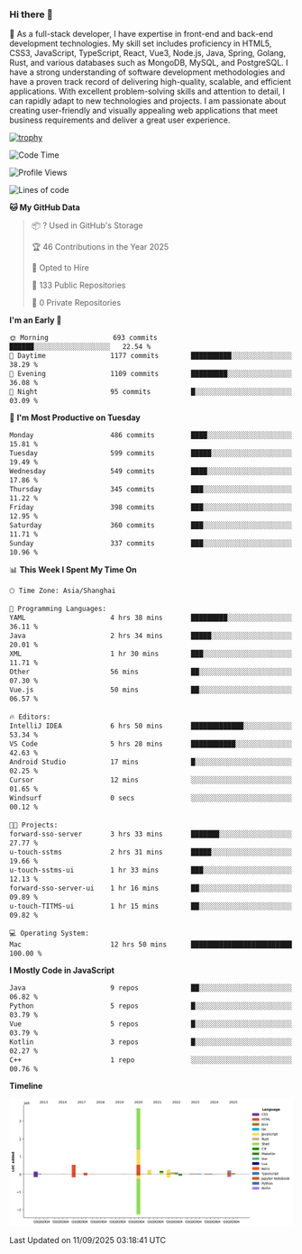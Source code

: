 ### Hi there 👋

🌱 As a full-stack developer, I have expertise in front-end and back-end development technologies. My skill set includes proficiency in HTML5, CSS3, JavaScript, TypeScript, React, Vue3, Node.js, Java, Spring, Golang, Rust, and various databases such as MongoDB, MySQL, and PostgreSQL. I have a strong understanding of software development methodologies and have a proven track record of delivering high-quality, scalable, and efficient applications. With excellent problem-solving skills and attention to detail, I can rapidly adapt to new technologies and projects. I am passionate about creating user-friendly and visually appealing web applications that meet business requirements and deliver a great user experience.

[![trophy](https://github-profile-trophy.vercel.app/?username=elton&rank=SECRET,SSS,SS,S,AAA,AA,A&theme=onedark&no-frame=true&margin-w=10)](https://github.com/ryo-ma/github-profile-trophy)

<!--START_SECTION:waka-->
![Code Time](http://img.shields.io/badge/Code%20Time-1%2C898%20hrs%2043%20mins-blue)

![Profile Views](http://img.shields.io/badge/Profile%20Views-0-blue)

![Lines of code](https://img.shields.io/badge/From%20Hello%20World%20I%27ve%20Written-5.9%20million%20lines%20of%20code-blue)

**🐱 My GitHub Data** 

> 📦 ? Used in GitHub's Storage 
 > 
> 🏆 46 Contributions in the Year 2025
 > 
> 💼 Opted to Hire
 > 
> 📜 133 Public Repositories 
 > 
> 🔑 0 Private Repositories 
 > 
**I'm an Early 🐤** 

```text
🌞 Morning                693 commits         ██████░░░░░░░░░░░░░░░░░░░   22.54 % 
🌆 Daytime                1177 commits        ██████████░░░░░░░░░░░░░░░   38.29 % 
🌃 Evening                1109 commits        █████████░░░░░░░░░░░░░░░░   36.08 % 
🌙 Night                  95 commits          █░░░░░░░░░░░░░░░░░░░░░░░░   03.09 % 
```
📅 **I'm Most Productive on Tuesday** 

```text
Monday                   486 commits         ████░░░░░░░░░░░░░░░░░░░░░   15.81 % 
Tuesday                  599 commits         █████░░░░░░░░░░░░░░░░░░░░   19.49 % 
Wednesday                549 commits         ████░░░░░░░░░░░░░░░░░░░░░   17.86 % 
Thursday                 345 commits         ███░░░░░░░░░░░░░░░░░░░░░░   11.22 % 
Friday                   398 commits         ███░░░░░░░░░░░░░░░░░░░░░░   12.95 % 
Saturday                 360 commits         ███░░░░░░░░░░░░░░░░░░░░░░   11.71 % 
Sunday                   337 commits         ███░░░░░░░░░░░░░░░░░░░░░░   10.96 % 
```


📊 **This Week I Spent My Time On** 

```text
🕑︎ Time Zone: Asia/Shanghai

💬 Programming Languages: 
YAML                     4 hrs 38 mins       █████████░░░░░░░░░░░░░░░░   36.11 % 
Java                     2 hrs 34 mins       █████░░░░░░░░░░░░░░░░░░░░   20.01 % 
XML                      1 hr 30 mins        ███░░░░░░░░░░░░░░░░░░░░░░   11.71 % 
Other                    56 mins             ██░░░░░░░░░░░░░░░░░░░░░░░   07.30 % 
Vue.js                   50 mins             ██░░░░░░░░░░░░░░░░░░░░░░░   06.57 % 

🔥 Editors: 
IntelliJ IDEA            6 hrs 50 mins       █████████████░░░░░░░░░░░░   53.34 % 
VS Code                  5 hrs 28 mins       ███████████░░░░░░░░░░░░░░   42.63 % 
Android Studio           17 mins             █░░░░░░░░░░░░░░░░░░░░░░░░   02.25 % 
Cursor                   12 mins             ░░░░░░░░░░░░░░░░░░░░░░░░░   01.65 % 
Windsurf                 0 secs              ░░░░░░░░░░░░░░░░░░░░░░░░░   00.12 % 

🐱‍💻 Projects: 
forward-sso-server       3 hrs 33 mins       ███████░░░░░░░░░░░░░░░░░░   27.77 % 
u-touch-sstms            2 hrs 31 mins       █████░░░░░░░░░░░░░░░░░░░░   19.66 % 
u-touch-sstms-ui         1 hr 33 mins        ███░░░░░░░░░░░░░░░░░░░░░░   12.13 % 
forward-sso-server-ui    1 hr 16 mins        ██░░░░░░░░░░░░░░░░░░░░░░░   09.89 % 
u-touch-TITMS-ui         1 hr 15 mins        ██░░░░░░░░░░░░░░░░░░░░░░░   09.82 % 

💻 Operating System: 
Mac                      12 hrs 50 mins      █████████████████████████   100.00 % 
```

**I Mostly Code in JavaScript** 

```text
Java                     9 repos             ██░░░░░░░░░░░░░░░░░░░░░░░   06.82 % 
Python                   5 repos             █░░░░░░░░░░░░░░░░░░░░░░░░   03.79 % 
Vue                      5 repos             █░░░░░░░░░░░░░░░░░░░░░░░░   03.79 % 
Kotlin                   3 repos             █░░░░░░░░░░░░░░░░░░░░░░░░   02.27 % 
C++                      1 repo              ░░░░░░░░░░░░░░░░░░░░░░░░░   00.76 % 
```



**Timeline**

![Lines of Code chart](https://raw.githubusercontent.com/elton/elton/main/assets/bar_graph.png)


 Last Updated on 11/09/2025 03:18:41 UTC
<!--END_SECTION:waka-->

<!--
**elton/elton** is a ✨ _special_ ✨ repository because its `README.md` (this file) appears on your GitHub profile.

Here are some ideas to get you started:

- 🔭 I’m currently working on ...
- 🌱 I’m currently learning ...
- 👯 I’m looking to collaborate on ...
- 🤔 I’m looking for help with ...
- 💬 Ask me about ...
- 📫 How to reach me: ...
- 😄 Pronouns: ...
- ⚡ Fun fact: ...
-->
